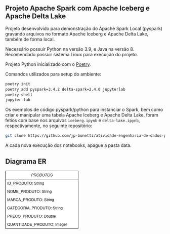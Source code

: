 ## Projeto Apache Spark com Apache Iceberg e Apache Delta Lake

Projeto desenvolvido para demonstração do Apache Spark Local (pyspark) gravando arquivos no formato Apache Iceberg e Apache Delta Lake, também de forma local.

Necessário possuir Python na versão 3.9, e Java na versão 8. Recomendado possuir sistema Linux para execução do projeto.

Projeto Python inicializado com o [Poetry](https://github.com/python-poetry/poetry).

Comandos utilizados para setup do ambiente:

```bash
poetry init
poetry add pyspark=3.4.2 delta-spark=2.4.0 jupyterlab
poetry shell
jupyter-lab
```

Os exemplos de código pyspark/python para instanciar o Spark, bem como criar e manipular uma tabela Apache Iceberg e Apache Delta Lake, 
foram fetios com base nos arquivos `iceberg.ipynb` e `delta-lake.ipynb`, respectivamente, no seguinte repositório:

```bash
git clone https://github.com/jp-bonetti/atividade-engenharia-de-dados-pyspark
```

A cada nova execução dos notebooks, apague a pasta data.

## Diagrama ER

![Diagrama ER](https://raw.githubusercontent.com/jp-bonetti/atividade-engenharia-de-dados-pyspark/refs/heads/main/pyspark.drawio.png)
